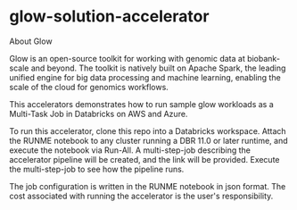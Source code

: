 # glow-solution-accelerator

About Glow

Glow is an open-source toolkit for working with genomic data at biobank-scale and beyond. The toolkit is natively built on Apache Spark, the leading unified engine for big data processing and machine learning, enabling the scale of the cloud for genomics workflows.

This accelerators demonstrates how to run sample glow workloads as a Multi-Task Job in Databricks on AWS and Azure. 

To run this accelerator, clone this repo into a Databricks workspace. Attach the RUNME notebook to any cluster running a DBR 11.0 or later runtime, and execute the notebook via Run-All. A multi-step-job describing the accelerator pipeline will be created, and the link will be provided. Execute the multi-step-job to see how the pipeline runs.

The job configuration is written in the RUNME notebook in json format. The cost associated with running the accelerator is the user's responsibility.
